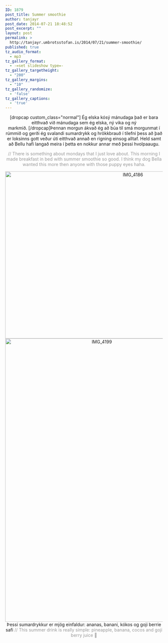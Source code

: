```yaml
---
ID: 1879
post_title: Summer smoothie
author: tanjayr
post_date: 2014-07-21 18:48:52
post_excerpt: ""
layout: post
permalink: >
  http://tanjayr.umbrotsstofan.is/2014/07/21/summer-smoothie/
published: true
tz_audio_format:
  - mp3
tz_gallery_format:
  - -=set slideshow type=-
tz_gallery_targetheight:
  - "200"
tz_gallery_margins:
  - "10"
tz_gallery_randomize:
  - 'false'
tz_gallery_captions:
  - 'true'
---
```

<p style="text-align: center;">[dropcap custom_class="normal"] Ég elska kósý mánudaga það er bara eitthvað við mánudaga sem ég elska, ný vika og ný markmið. [/dropcap]Þennan morgun ákvað ég að búa til smá morgunmat í rúmmið og gerði ég svalandi sumardrykk og hrökkbrauð í tilefni þess að það er loksinns gott veður úti eitthvað annað en rigning einsog alltaf. Held samt að Bellu hafi langað meira í þetta en nokkur annar með þessi hvolpaaugu.</p>
<p style="text-align: center;"><span style="color: #999999;">// There is something about mondays that I just love about. This morning I made breakfast in bed with summer smoothie so good. I think my dog Bella wanted this more then anyone with those puppy eyes haha.
</span><!--more--></p>
<p style="text-align: center;"><img class="aligncenter  wp-image-1881" src="http://www.tanjayr.com/wp-content/uploads/2014/07/IMG_4186-1024x682.jpg" alt="IMG_4186" width="801" height="533" />
<img class="aligncenter  wp-image-1882" src="http://www.tanjayr.com/wp-content/uploads/2014/07/IMG_4199-682x1024.jpg" alt="IMG_4199" width="602" height="904" />
Þessi sumardrykkur er mjög einfaldur: ananas, banani, kókos og goji berrie safi
<span style="color: #999999;">// This summer drink is really simple: pineapple, banana, cocos and goji berry juice </span></p>